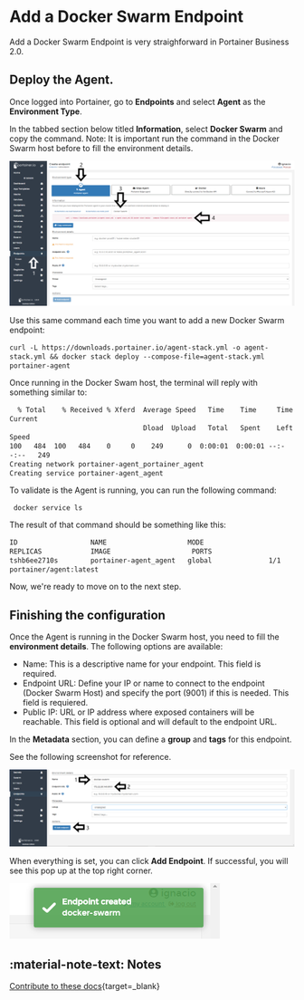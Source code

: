 # Add a Docker Swarm Endpoint

Add a Docker Swarm Endpoint is very straighforward in Portainer Business 2.0. 

## Deploy the Agent.


Once logged into Portainer, go to <b>Endpoints</b> and select <b>Agent</b> as the <b>Environment Type</b>.

In the tabbed section below titled <b>Information</b>, select <b>Docker Swarm</b> and copy the command. 
Note: It is important run the command in the Docker Swarm host before to fill the environment details. 

![swarm_endpoint](assets/swarm_1.png)

Use this same command each time you want to add a new Docker Swarm endpoint:

<pre><code>curl -L https://downloads.portainer.io/agent-stack.yml -o agent-stack.yml && docker stack deploy --compose-file=agent-stack.yml portainer-agent</code></pre>

Once running in the Docker Swam host, the terminal will reply with something similar to:

<pre><code>  % Total    % Received % Xferd  Average Speed   Time    Time     Time  Current
                                 Dload  Upload   Total   Spent    Left  Speed
100   484  100   484    0     0    249      0  0:00:01  0:00:01 --:--:--   249
Creating network portainer-agent_portainer_agent
Creating service portainer-agent_agent</code></pre>

To validate is the Agent is running, you can run the following command:

<pre><code> docker service ls</code></pre>

The result of that command should be something like this:

<pre><code>ID                  NAME                    MODE                REPLICAS            IMAGE                    PORTS
tshb6ee2710s        portainer-agent_agent   global              1/1                 portainer/agent:latest</code></pre>

Now, we're ready to move on to the next step.

## Finishing the configuration

Once the Agent is running in the Docker Swarm host, you need to fill the <b>environment details</b>. The following options are available:

* Name: This is a descriptive name for your endpoint. This field is required.
* Endpoint URL: Define your IP or name to connect to the endpoint (Docker Swarm Host) and specify the port (9001) if this is needed. This field is requiered.
* Public IP: URL or IP address where exposed containers will be reachable. This field is optional and will default to the endpoint URL.

In the <b>Metadata</b> section, you can define a <b>group</b> and <b>tags</b> for this endpoint.

See the following screenshot for reference. 

![docker_swarm](assets/swarm_2.png)

When everything is set, you can click <b>Add Endpoint</b>. If successful, you will see this pop up at the top right corner.

![docker_swarm](assets/swarm_3.png)

## :material-note-text: Notes

[Contribute to these docs](https://github.com/portainer/portainer-docs/blob/master/contributing.md){target=_blank}